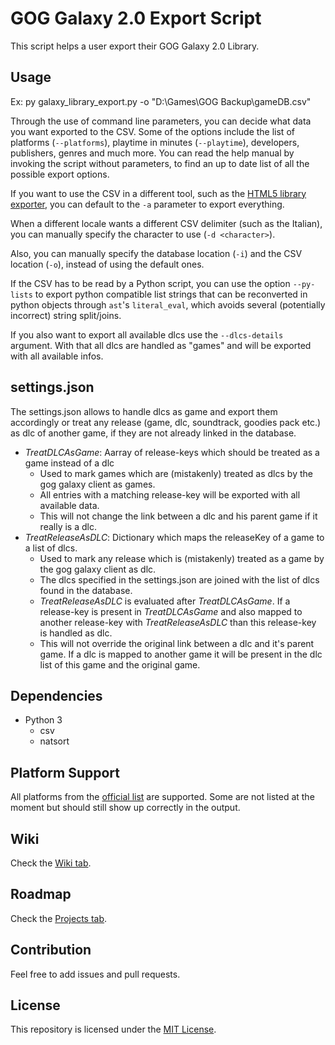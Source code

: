 # GOG Galaxy 2.0 Export Script

This script helps a user export their GOG Galaxy 2.0 Library.

## Usage

Ex: py galaxy_library_export.py -o "D:\Games\GOG Backup\gameDB.csv"

Through the use of command line parameters, you can decide what data you want exported to the CSV. Some of the options include the list of platforms (`--platforms`), playtime in minutes (`--playtime`), developers, publishers, genres and much more. You can read the help manual by invoking the script without parameters, to find an up to date list of all the possible export options.

If you want to use the CSV in a different tool, such as the [HTML5 library exporter](https://github.com/Varstahl/GOG-Galaxy-HTML5-exporter), you can default to the `-a` parameter to export everything.

When a different locale wants a different CSV delimiter (such as the Italian), you can manually specify the character to use (`-d <character>`).

Also, you can manually specify the database location (`-i`) and the CSV location (`-o`), instead of using the default ones.

If the CSV has to be read by a Python script, you can use the option `--py-lists` to export python compatible list strings that can be reconverted in python objects through `ast`'s `literal_eval`, which avoids several (potentially incorrect) string split/joins.

If you also want to export all available dlcs use the `--dlcs-details` argument. With that all dlcs are handled as "games" and will be exported with all available infos.

## settings.json

The settings.json allows to handle dlcs as game and export them accordingly or treat any release (game, dlc, soundtrack, goodies pack etc.) as dlc of another game, if they are not already linked in the database.

- *TreatDLCAsGame*: Aarray of release-keys which should be treated as a game instead of a dlc
  - Used to mark games which are (mistakenly) treated as dlcs by the gog galaxy client as games.
  - All entries with a matching release-key will be exported with all available data.
  - This will not change the link between a dlc and his parent game if it really is a dlc.
- *TreatReleaseAsDLC*: Dictionary which maps the releaseKey of a game to a list of dlcs.
  - Used to mark any release which is (mistakenly) treated as a game by the gog galaxy client as dlc.
  - The dlcs specified in the settings.json are joined with the list of dlcs found in the database.
  - *TreatReleaseAsDLC* is evaluated after *TreatDLCAsGame*. If a release-key is present in *TreatDLCAsGame* and also mapped to another release-key with *TreatReleaseAsDLC* than this release-key is handled as dlc.
  - This will not override the original link between a dlc and it's parent game. If a dlc is mapped to another game it will be present in the dlc list of this game and the original game.


## Dependencies

- Python 3
  - csv
  - natsort

## Platform Support

All platforms from the [official list](https://github.com/gogcom/galaxy-integrations-python-api/blob/master/PLATFORM_IDs.md) are supported. Some are not listed at the moment but should still show up correctly in the output.

## Wiki

Check the [Wiki tab](https://github.com/AB1908/GOG-Galaxy-Export-Script/wiki).

## Roadmap 

Check the [Projects tab](https://github.com/AB1908/GOG-Galaxy-Export-Script/projects).

## Contribution

Feel free to add issues and pull requests.

## License

This repository is licensed under the [MIT License](https://github.com/AB1908/GOG-Galaxy-Export-Script/blob/master/LICENSE).
